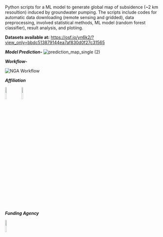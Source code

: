 Python scripts for a ML model to generate global map of subsidence (~2 km resoultion) induced by groundwater pumping. The scripts include codes for automatic data downloading (remote sensing and gridded), data preprocessing, involved statistical methods, ML model (random forest classifier), result analysis, and plotiing.

**Datasets available at:** https://osf.io/yn6k2/?view_only=bbdc513879144ea7af830d0f27c31565

_**Model Prediction-**_
![prediction_map_single (2)](https://user-images.githubusercontent.com/77580408/201692366-5145fbfa-b61c-4b34-9502-8365e9bd7657.jpg)




_**Workflow-**_

![NGA Workflow](https://user-images.githubusercontent.com/77580408/195906436-0249ad09-1c7e-4f0c-966d-5b2d5fbd87eb.png)


_**Affiliation**_

<img src="https://user-images.githubusercontent.com/77580408/216176949-71a889cd-8926-4c19-8cd4-cece55303931.png" width="10%" height="10%" />        
<img src="https://user-images.githubusercontent.com/77580408/216177156-66d191fb-6c7a-4e84-ba1b-4291767864bb.png" width="10%" height="10%" />


_**Funding Agency**_

<img src="![image](https://user-images.githubusercontent.com/77580408/216178574-1ab9be62-a46c-4f8a-92b0-1250a440bffe.png)" width="10%" height="10%" />
